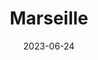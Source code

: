 ---
title: "Marseille"
type: city
date: 2023-06-24
hashtag: marseille
subdivision-of:
  - France
tags:
  - city
  - France
---